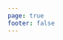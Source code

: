 ```yaml
---
page: true
footer: false
---
```


<script setup>
import Page from './components/PartnerPage.vue'
</script>

<Page partner="64robots" />
